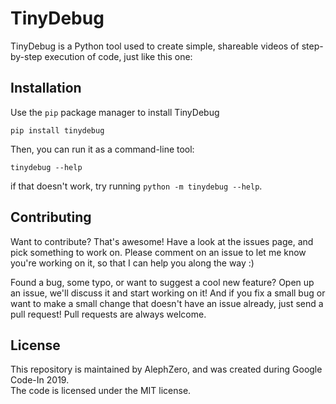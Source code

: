 # TinyDebug
TinyDebug is a Python tool used to create simple, shareable videos of step-by-step execution of code, just like this one:

## Installation
Use the `pip` package manager to install TinyDebug
```shell script
pip install tinydebug
```
Then, you can run it as a command-line tool:
```shell script
tinydebug --help
```
if that doesn't work, try running ``python -m tinydebug --help``.

## Contributing
Want to contribute? That's awesome! Have a look at the issues page, and pick something to work on.
Please comment on an issue to let me know you're working on it, so that I can help you along the way :)

Found a bug, some typo, or want to suggest a cool new feature? Open up an issue, we'll discuss it and start working on it!
And if you fix a small bug or want to make a small change that doesn't have an issue already, just send a pull request! Pull requests are always welcome.

## License
This repository is maintained by AlephZero, and was created during Google Code-In 2019.  
The code is licensed under the MIT license.
